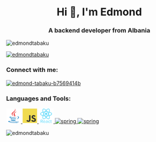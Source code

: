 <h1 align="center">Hi 👋, I'm Edmond</h1>
<h3 align="center">A backend developer from Albania</h3>

<p align="left"> <img src="https://komarev.com/ghpvc/?username=edmondtabaku&label=Profile%20views&color=0e75b6&style=flat" alt="edmondtabaku" /> </p>

<p align="left"> <a href="https://github.com/ryo-ma/github-profile-trophy"><img src="https://github-profile-trophy.vercel.app/?username=edmondtabaku" alt="edmondtabaku" /></a> </p>

<h3 align="left">Connect with me:</h3>
<p align="left">
<a href="https://linkedin.com/in/edmond-tabaku-b7569414b" target="blank"><img align="center" src="https://raw.githubusercontent.com/rahuldkjain/github-profile-readme-generator/master/src/images/icons/Social/linked-in-alt.svg" alt="edmond-tabaku-b7569414b" height="30" width="40" /></a>
</p>

<h3 align="left">Languages and Tools:</h3>
<p align="left"> 
<a href="https://www.java.com" target="_blank" rel="noreferrer"> <img src="https://raw.githubusercontent.com/devicons/devicon/master/icons/java/java-original.svg" alt="java" width="40" height="40"/> </a> <a href="https://developer.mozilla.org/en-US/docs/Web/JavaScript" target="_blank" rel="noreferrer"> <img src="https://raw.githubusercontent.com/devicons/devicon/master/icons/javascript/javascript-original.svg" alt="javascript" width="40" height="40"/> </a>  <a href="https://reactjs.org/" target="_blank" rel="noreferrer"> <img src="https://raw.githubusercontent.com/devicons/devicon/master/icons/react/react-original-wordmark.svg" alt="react" width="40" height="40"/> </a> <a href="https://spring.io/" target="_blank" rel="noreferrer"> <img src="https://www.vectorlogo.zone/logos/springio/springio-icon.svg" alt="spring" width="40" height="40"/> </a>  <a href="https://go.dev/" target="_blank" rel="noreferrer"> <img src="https://www.vectorlogo.zone/logos/golang/golang-official.svg" alt="spring" width="40" height="40"/> </a></p>

<p><img align="center" src="https://github-readme-stats.vercel.app/api/top-langs?username=edmondtabaku&show_icons=true&locale=en&layout=compact" alt="edmondtabaku" /></p>

